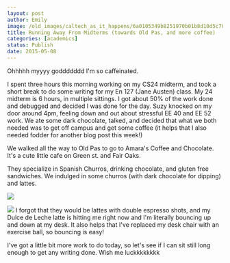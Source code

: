 ```yaml
---
layout: post
author: Emily
image: /old_images/caltech_as_it_happens/6a0105349b8251970b01b8d10d5c70970c.jpg
title: Running Away From Midterms (towards Old Pas, and more coffee) 
categories: [academics]
status: Publish
date: 2015-05-08
---
```



Ohhhhh myyyy goddddddd I'm so caffeinated.

I spent three hours this morning working on my CS24 midterm, and took a short break to do some writing for my En 127 (Jane Austen) class. My 24 midterm is 6 hours, in multiple sittings. I got about 50% of the work done and debugged and decided I was done for the day. Suzy knocked on my door around 4pm, feeling down and out about stressful EE 40 and EE 52 work. We ate some dark chocolate, talked, and decided that what we both needed was to get off campus and get some coffee (it helps that I also needed fodder for another blog post this week!)

We walked all the way to Old Pas to go to Amara's Coffee and Chocolate. It's a cute little cafe on Green st. and Fair Oaks.

They specialize in Spanish Churros, drinking chocolate, and gluten free sandwiches. We indulged in some churros (with dark chocolate for dipping) and lattes.


![](/old_images/caltech_as_it_happens/6a0105349b8251970b01bb0827e00c970d.jpg)


![](/old_images/caltech_as_it_happens/6a0105349b8251970b01b7c783d476970b.jpg)
I forgot that they would be lattes with double espresso shots, and my Dulce de Leche latte is hitting me right now and I'm literally bouncing up and down at my desk. It also helps that I've replaced my desk chair with an exercise ball, so bouncing is easy!

I've got a little bit more work to do today, so let's see if I can sit still long enough to get any writing done. Wish me luckkkkkkkk

